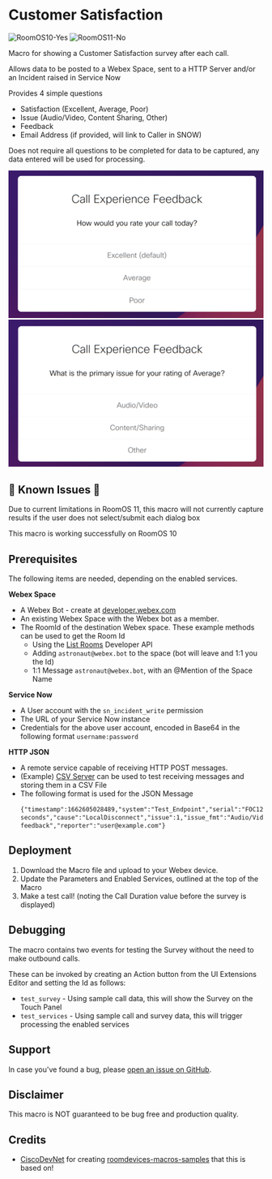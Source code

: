 # Customer Satisfaction

![RoomOS10-Yes](https://img.shields.io/badge/RoomOS%2010-Compatible-green.svg?style=for-the-badge&logo=cisco) ![RoomOS11-No](https://img.shields.io/badge/RoomOS%2011-Issues-red.svg?style=for-the-badge&logo=cisco)

Macro for showing a Customer Satisfaction survey after each call.

Allows data to be posted to a Webex Space, sent to a HTTP Server and/or an Incident raised in Service Now

Provides 4 simple questions
- Satisfaction (Excellent, Average, Poor)
- Issue (Audio/Video, Content Sharing, Other)
- Feedback
- Email Address (if provided, will link to Caller in SNOW)

Does not require all questions to be completed for data to be captured, any data entered will be used for processing.

![img1.png](img/img1.png)![img2.png](img/img2.png)

## 🚨 Known Issues 🚨

Due to current limitations in RoomOS 11, this macro will not currently capture results if the user does not select/submit each dialog box

This macro is working successfully on RoomOS 10

## Prerequisites

The following items are needed, depending on the enabled services.

**Webex Space**
- A Webex Bot - create at [developer.webex.com](https://developer.webex.com/my-apps/new/bot) 
- An existing Webex Space with the Webex bot as a member.
- The RoomId of the destination Webex space. These example methods can be used to get the Room Id
  - Using the [List Rooms](https://developer.webex.com/docs/api/v1/rooms/list-rooms) Developer API
  - Adding `astronaut@webex.bot` to the space (bot will leave and 1:1 you the Id)
  - 1:1 Message `astronaut@webex.bot`, with an @Mention of the Space Name

**Service Now**
- A User account with the `sn_incident_write` permission
- The URL of your Service Now instance
- Credentials for the above user account, encoded in Base64 in the following format `username:password`

**HTTP JSON**
- A remote service capable of receiving HTTP POST messages.
- (Example) [CSV Server](https://github.com/jeremywillans/csv-server) can be used to test receiving messages and storing them in a CSV File
- The following format is used for the JSON Message
  ```
  {"timestamp":1662605028489,"system":"Test_Endpoint","serial":"FOC123456AA","software":"ce10.19.1.2.bb4292d4368","rating":2,"rating_fmt":"Average","destination":"spark:123456789@webex.com","duration":15,"duration_fmt":"15 seconds","cause":"LocalDisconnect","issue":1,"issue_fmt":"Audio/Video","feedback":"Example feedback","reporter":"user@example.com"}
  ```

## Deployment

1. Download the Macro file and upload to your Webex device.
2. Update the Parameters and Enabled Services, outlined at the top of the Macro
3. Make a test call! (noting the Call Duration value before the survey is displayed)

## Debugging

The macro contains two events for testing the Survey without the need to make outbound calls.

These can be invoked by creating an Action button from the UI Extensions Editor and setting the Id as follows:
- `test_survey` - Using sample call data, this will show the Survey on the Touch Panel
- `test_services` - Using sample call and survey data, this will trigger processing the enabled services

## Support

In case you've found a bug, please [open an issue on GitHub](../../../issues).

## Disclaimer

This macro is NOT guaranteed to be bug free and production quality.

## Credits

- [CiscoDevNet](https://github.com/CiscoDevNet) for creating [roomdevices-macros-samples](https://github.com/CiscoDevNet/roomdevices-macros-samples) that this is based on!
